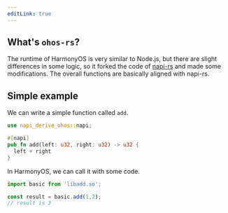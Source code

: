 ```yaml
---
editLink: true
---
```


## What's `ohos-rs`?

The runtime of HarmonyOS is very similar to Node.js, but there are slight differences in some logic, so it forked the code of [napi-rs](https://github.com/napi-rs/napi-rs) and made some modifications. The overall functions are basically aligned with napi-rs.


## Simple example

We can write a simple function called `add`.

```rs
use napi_derive_ohos::napi;

#[napi]
pub fn add(left: u32, right: u32) -> u32 {
  left + right
}
```


In HarmonyOS, we can call it with some code.

```ts
import basic from 'libadd.so';

const result = basic.add(1,2);
// result is 3
```